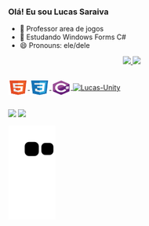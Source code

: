 ### Olá! Eu sou Lucas Saraiva



- 🔭 Professor area de jogos
- 🌱 Estudando  Windows Forms C#
- 😄 Pronouns: ele/dele

<div align="center">
  <a href="https://github.com/lucasaraiva">
  <img height="180em" src="https://github-readme-stats.vercel.app/api?username=lucasaraiva&show_icons=true&theme=tokyonight&include_all_commits=false&count_private=true"/>
  <img height="180em" src="https://github-readme-stats.vercel.app/api/top-langs/?username=lucasaraiva&layout=compact&langs_count=7&theme=tokyonight"/>
</div>
  
##
  
  <img align="center" alt="Lucas-HTML" height="30" width="40" src="https://raw.githubusercontent.com/devicons/devicon/master/icons/html5/html5-original.svg">
  <img align="center" alt="Lucas-CSS" height="30" width="40" src="https://raw.githubusercontent.com/devicons/devicon/master/icons/css3/css3-original.svg">
<img align="center" alt="Lucas-Csharp" height="30" width="40" src="https://raw.githubusercontent.com/devicons/devicon/master/icons/csharp/csharp-original.svg">
 <img align="center" alt="Lucas-Unity" height="30" width="40" src="https://cdn.jsdelivr.net/gh/devicons/devicon/icons/unity/unity-original.svg" />
 
 
##
  <div>
  <a href = "mailto:lucassaraiva3737@gmail.com"><img src="https://img.shields.io/badge/-Gmail-%23333?style=for-the-badge&logo=gmail&logoColor=white" target="_blank"></a>
  <a href="https://www.linkedin.com/in/lucas-saraiva-tavares-5696aa193/" target="_blank"><img src="https://img.shields.io/badge/-LinkedIn-%230077B5?style=for-the-badge&logo=linkedin&logoColor=white" target="_blank"></a> 
  </div>
  
   ![Snake animation](https://github.com/lucasaraiva/lucasaraiva/blob/output/github-contribution-grid-snake.svg)
